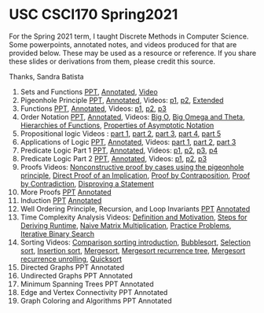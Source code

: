 # USC CSCI170 Spring2021

For the Spring 2021 term, I taught Discrete Methods in Computer Science. Some powerpoints, annotated notes, and videos produced for that are provided below. These may be used as a resource or reference. If you share these slides or derivations from them, please credit this source.

Thanks, Sandra Batista

1. Sets and Functions [PPT](Slides/CSCI170_sp21_L2_Sets_functions.pptx), [Annotated](Annotated_slides/CSCI170_sp21_L2_Sets_functions_annotated.pdf), [Video](https://youtu.be/0edKTYqt0ck)
2. Pigeonhole Principle [PPT](Slides/PHP.pptx), [Annotated](Annotated_slides/PHP_video_annotated.pdf), Videos: [p1](https://youtu.be/qPAN-CDGM64), [p2](https://youtu.be/lRvYpKoeUvQ), [Extended](https://youtu.be/Mkp0d8Xve6k) 
3. Functions [PPT](Slides/functions.pptx), [Annotated](Annotated_slides/functions_video_annotated.pdf), Videos: [p1](https://youtu.be/KtZMVIlReC), [p2](https://youtu.be/JKslzT8KRGA), [p3](https://youtu.be/pllCIjewRko)
4. Order Notation [PPT](Slides/order_notation.pptx), [Annotated](Annotated_slides/order_notation_annotated.pdf), Videos: [Big O](https://youtu.be/ULZuyv_NO2g), [Big Omega and Theta](https://youtu.be/l-X2EMvTLDY), [Hierarchies of Functions](https://youtu.be/691PNdtZ-fE), [Properties of Asymptotic Notation](https://youtu.be/dk6MZ_wa_pY)
5. Propositional logic Videos : [part 1](https://www.dropbox.com/s/odxadq6u6tspeu8/Propositional_logic_1.MP4?dl=0), [part 2](https://www.dropbox.com/s/8wtktz7xtbafc6i/Propositional_logic_2.MP4?dl=0), [part 3](https://www.dropbox.com/s/24jnru1yq6dc6rb/Propositional_logic_3.mp4?dl=0), [part 4](https://www.dropbox.com/s/b5chwrbixz317pa/Propositional_logic_4.MP4?dl=0), [part 5](https://www.dropbox.com/s/szs12is3vgkrj0i/Propositional_logic_5.MP4?dl=0)
6. Applications of Logic [PPT](Slides/logic_applications.pptx), [Annotated](Annotated_slides/logic_applications_annotated.pdf),  Videos: [part 1](https://youtu.be/d4xi5ZPDmTc), [part 2](https://youtu.be/coBn48Jfrek), [part 3](https://youtu.be/NhqK23GvHvY)
7. Predicate Logic Part 1 [PPT](https://github.com/sandra-teaching/USC_CSCI170_Spring2021/blob/main/Slides/CSCI170_predicate_logic_p1_sp21.pptx), [Annotated](https://github.com/sandra-teaching/USC_CSCI170_Spring2021/blob/main/Annotated_slides/CSCI170_predicate_logic_p1_sp21_annotated.pdf), Videos:  [p1](https://youtu.be/oIrzScPE_20), [p2](https://youtu.be/nHDrd-S4HU4), [p3](https://youtu.be/RxZl5Ve-6is), [p4](https://youtu.be/3KwEelaeHoo)
8. Predicate Logic Part 2 [PPT](https://github.com/sandra-teaching/USC_CSCI170_Spring2021/blob/main/Slides/CSCI170_predicate_logic_p2_sp21.pptx), [Annotated](https://github.com/sandra-teaching/USC_CSCI170_Spring2021/blob/main/Annotated_slides/CSCI170_predicate_logic_p2_sp21_annotated.pdf), Videos: [p1](https://youtu.be/6o19Oo9CX30), [p2](https://youtu.be/ou1Jj8t2R0Q), [p3](https://youtu.be/xWohjOGvrZw)
9. Proofs Videos: [Nonconstructive proof by cases using the pigeonhole principle](https://youtu.be/wPcnDPcI6kE), [Direct Proof of an Implication](https://youtu.be/AIz4I0jMhQA), [Proof by Contraposition](https://youtu.be/4Dxsyu0YaLs), [Proof by Contradiction](https://youtu.be/Qy08PAQvFn8), [Disproving a Statement](https://youtu.be/nfhEER17C1M)
10. More Proofs [PPT](https://github.com/sandra-teaching/USC_CSCI170_Spring2021/blob/main/Slides/More_proofs_sp21.pptx) [Annotated](https://github.com/sandra-teaching/USC_CSCI170_Spring2021/blob/main/Annotated_slides/More_proofs_sp21_annotated.pdf)
11. Induction [PPT](https://github.com/sandra-teaching/USC_CSCI170_Spring2021/blob/main/Slides/CSCI170_sp21_Induction.pptx) [Annotated](https://github.com/sandra-teaching/USC_CSCI170_Spring2021/blob/main/Annotated_slides/CSCI170_sp21_Induction_annotated.pdf)
12. Well Ordering Principle, Recursion, and Loop Invariants [PPT](https://github.com/sandra-teaching/USC_CSCI170_Spring2021/blob/main/Slides/CSCI170_sp21_recursion_wop.pptx) [Annotated](https://github.com/sandra-teaching/USC_CSCI170_Spring2021/blob/main/Annotated_slides/CSCI170_sp21_recursion_wop_annotated.pdf)
13. Time Complexity Analysis Videos: [Definition and Motivation](https://youtu.be/GFA8SwOEKgk), [Steps for Deriving Runtime](https://youtu.be/HPQH7W6P3I8), [Naive Matrix Multiplication](https://youtu.be/bxaWAje_g74), [Practice Problems](https://youtu.be/933LdNF4SVk), [Iterative Binary Search](https://youtu.be/6Q4wDZ3kCOQ)
14. Sorting Videos: [Comparison sorting introduction](https://youtu.be/nPnWLFcEpgo), [Bubblesort](https://youtu.be/TTDehPcJoSg), [Selection sort](https://youtu.be/1UodhiYcTlU),  [Insertion sort](https://youtu.be/FTFK_dr90Vc), [Mergesort](https://youtu.be/i2jTYQsu6dY), [Mergesort recurrence tree](https://youtu.be/p7jPzAU1keE), [Mergesort recurrence unrolling](https://youtu.be/h-h7j_gMaFY), [Quicksort](https://youtu.be/4ax9O_oihpE)
15. Directed Graphs PPT Annotated
16. Undirected Graphs PPT Annotated
17. Minimum Spanning Trees PPT Annotated
18. Edge and Vertex Connectivity PPT Annotated
19. Graph Coloring and Algorithms PPT Annotated
